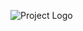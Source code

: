 ![Project Logo]([git-de.jpg](https://github.com/NooranAlOmari/NooranAlOmari/blob/main/git-de.jpg?raw=true))
